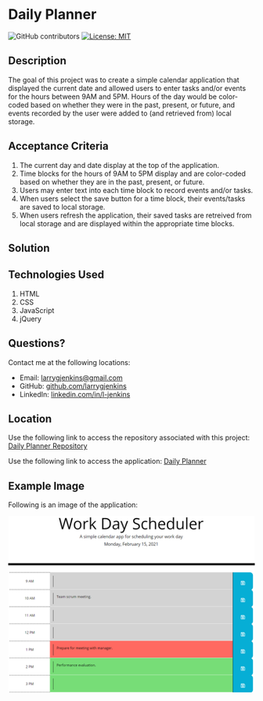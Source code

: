 # Daily Planner
![GitHub contributors](https://img.shields.io/github/contributors/larrygjenkins/larrygjenkins.github.io)
[![License: MIT](https://img.shields.io/badge/License-MIT-yellow.svg)](https://opensource.org/licenses/MIT)
## Description
The goal of this project was to create a simple calendar application that displayed the current date and allowed users to enter tasks and/or events for the hours between 9AM and 5PM. Hours of the day would be color-coded based on whether they were in the past, present, or future, and events recorded by the user were added to (and retrieved from) local storage.

## Acceptance Criteria
1. The current day and date display at the top of the application. 
2. Time blocks for the hours of 9AM to 5PM display and are color-coded based on whether they are in the past, present, or future.
3. Users may enter text into each time block to record events and/or tasks. 
4. When users select the save button for a time block, their events/tasks are saved to local storage.
5. When users refresh the application, their saved tasks are retreived from local storage and are displayed within the appropriate time blocks. 

## Solution


## Technologies Used
1. HTML
2. CSS
3. JavaScript
4. jQuery

## Questions?
Contact me at the following locations:

* Email: <a href="mailto:larrygjenkins@gmail.com">larrygjenkins@gmail.com</a>
* GitHub: <a href="https://github.com/larrygjenkins">github.com/larrygjenkins</a>
* LinkedIn: <a href="https://www.linkedin.com/in/l-jenkins/">linkedin.com/in/l-jenkins</a>

## Location
Use the following link to access the repository associated with this project: [Daily Planner Repository](https://github.com/larrygjenkins/DailyPlanner)

Use the following link to access the application: [Daily Planner](https://larrygjenkins.github.io/DailyPlanner/)

## Example Image
Following is an image of the application:

![Daily Planner Application](./assets/images/DailyPlannerScreenshot.PNG)